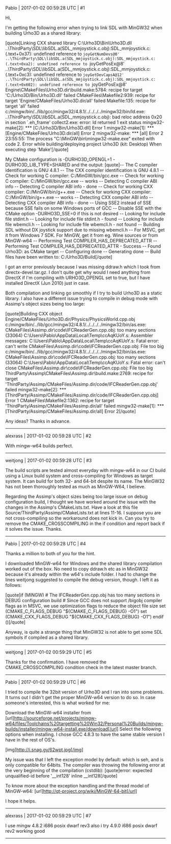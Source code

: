 Pablo | 2017-01-02 00:59:28 UTC | #1

Hi,

I'm getting the following error when trying to link SDL with MinGW32 when building Urho3D as a shared library:

[quote]Linking CXX shared library C:\Urho3D\Bin\Urho3D.dll
..\ThirdParty\SDL\libSDL.a(SDL_mmjoystick.c.obj):SDL_mmjoystick.c:(.text+0x37): undefined reference to `joyGetNumDevs@0'
..\ThirdParty\SDL\libSDL.a(SDL_mmjoystick.c.obj):SDL_mmjoystick.c:(.text+0xa2): undefined reference to `joyGetPosEx@8'
..\ThirdParty\SDL\libSDL.a(SDL_mmjoystick.c.obj):SDL_mmjoystick.c:(.text+0xc3): undefined reference to `joyGetDevCapsA@12'
..\ThirdParty\SDL\libSDL.a(SDL_mmjoystick.c.obj):SDL_mmjoystick.c:(.text+0x602): undefined reference to `joyGetPosEx@8'
Engine\CMakeFiles\Urho3D.dir\build.make:5784: recipe for target 'C:/Urho3D/Bin/Urho3D.dll' failed
CMakeFiles\Makefile2:939: recipe for target 'Engine/CMakeFiles/Urho3D.dir/all' failed
Makefile:135: recipe for target 'all' failed
c:/mingw/bin/../lib/gcc/mingw32/4.8.1/../../../../mingw32/bin/ld.exe: ..\ThirdParty\SDL\libSDL.a(SDL_mmjoystick.c.obj): bad reloc address 0x20 in section `.eh_frame'
collect2.exe: error: ld returned 1 exit status
mingw32-make[2]: *** [C:/Urho3D/Bin/Urho3D.dll] Error 1
mingw32-make[1]: *** [Engine/CMakeFiles/Urho3D.dir/all] Error 2
mingw32-make: *** [all] Error 2
23:55:55: The process "C:\MinGW\bin\mingw32-make.exe" exited with code 2.
Error while building/deploying project Urho3D (kit: Desktop)
When executing step 'Make'[/quote]

My CMake configuration is -DURHO3D_OPENGL=1 -DURHO3D_LIB_TYPE=SHARED and the output:
[quote]-- The C compiler identification is GNU 4.8.1
-- The CXX compiler identification is GNU 4.8.1
-- Check for working C compiler: C:/MinGW/bin/gcc.exe
-- Check for working C compiler: C:/MinGW/bin/gcc.exe -- works
-- Detecting C compiler ABI info
-- Detecting C compiler ABI info - done
-- Check for working CXX compiler: C:/MinGW/bin/g++.exe
-- Check for working CXX compiler: C:/MinGW/bin/g++.exe -- works
-- Detecting CXX compiler ABI info
-- Detecting CXX compiler ABI info - done
-- Using SSE2 instead of SSE because SSE fails on some Windows ports of GCC
-- Disable SSE with the CMake option -DURHO3D_SSE=0 if this is not desired
-- Looking for include file stdint.h
-- Looking for include file stdint.h - found
-- Looking for include file wbemcli.h
-- Looking for include file wbemcli.h - not found
-- Building SDL without DX joystick support due to missing wbemcli.h
-- For MSVC, get it from Windows 7 SDK. For MinGW, get it from eg. Wine sources or from MinGW-w64
-- Performing Test COMPILER_HAS_DEPRECATED_ATTR
-- Performing Test COMPILER_HAS_DEPRECATED_ATTR - Success
-- Found Urho3D: as CMake target
-- Configuring done
-- Generating done
-- Build files have been written to: C:/Urho3D/Build[/quote]

I got an error previously because I was missing ddraw.h which I took from directx-devel.tar.gz. I don't quite get why would I need anything from DirectX if I'm compiling with URHO3D_OPENGL set to true, but I have installed DirectX (Jun 2010) just in case.

Both compilation and linking go smoothly if I try to build Urho3D as a static library. I also have a different issue trying to compile in debug mode with Assimp's object sizes being too large:

[quote]Building CXX object Engine/CMakeFiles/Urho3D.dir/Physics/PhysicsWorld.cpp.obj
c:/mingw/bin/../lib/gcc/mingw32/4.8.1/../../../../mingw32/bin/as.exe: CMakeFiles\Assimp.dir\code\IFCReaderGen.cpp.obj: too many sections (33064)
C:\Users\Pablo\AppData\Local\Temp\ccAqKUoY.s: Assembler messages:
C:\Users\Pablo\AppData\Local\Temp\ccAqKUoY.s: Fatal error: can't write CMakeFiles\Assimp.dir\code\IFCReaderGen.cpp.obj: File too big
c:/mingw/bin/../lib/gcc/mingw32/4.8.1/../../../../mingw32/bin/as.exe: CMakeFiles\Assimp.dir\code\IFCReaderGen.cpp.obj: too many sections (33064)
C:\Users\Pablo\AppData\Local\Temp\ccAqKUoY.s: Fatal error: can't close CMakeFiles\Assimp.dir\code\IFCReaderGen.cpp.obj: File too big
ThirdParty\Assimp\CMakeFiles\Assimp.dir\build.make:2769: recipe for target 'ThirdParty/Assimp/CMakeFiles/Assimp.dir/code/IFCReaderGen.cpp.obj' failed
mingw32-make[2]: *** [ThirdParty/Assimp/CMakeFiles/Assimp.dir/code/IFCReaderGen.cpp.obj] Error 1
CMakeFiles\Makefile2:1362: recipe for target 'ThirdParty/Assimp/CMakeFiles/Assimp.dir/all' failed
mingw32-make[1]: *** [ThirdParty/Assimp/CMakeFiles/Assimp.dir/all] Error 2[/quote]

Any ideas? Thanks in advance.

-------------------------

alexrass | 2017-01-02 00:59:28 UTC | #2

With mingw-w64 builds perfect.

-------------------------

weitjong | 2017-01-02 00:59:28 UTC | #3

The build scripts are tested almost everyday with mingw-w64 in our CI build using a Linux build system and cross-compiling for Windows as target system. It can build for both 32- and 64-bit despite its name. The MinGW32 has not been thoroughly tested as much as MinGW-W64, I believe.

Regarding the Assimp's object sizes being too large issue on debug configuration build, I thought we have worked around the issue with the changes in the Assimp's CMakeLists.txt. Have a look at this file Source/ThirdParty/Assimp/CMakeLists.txt at lines 11-16. I suppose you are not cross-compiling so the workaround does not kick in. Can you try to remove the CMAKE_CROSSCOMPILING in the if condition and report back if it solves the issue. Thanks.

-------------------------

Pablo | 2017-01-02 00:59:28 UTC | #4

Thanks a million to both of you for the hint.

I downloaded MinGW-w64 for Windows and the shared library compilation worked out of the box. No need to copy ddraw.h etc as in MinGW32 because it's already within the w64's include folder.
I had to change the lines weitjong suggested to compile the debug version, though. I left it as follows:

[quote]if (MINGW)
    # The IFCReaderGen.cpp.obj has too many sections in DEBUG configuration build
    # Since GCC does not support /bigobj compiler flags as in MSVC, we use optimization flags to reduce the object file size
    set (CMAKE_C_FLAGS_DEBUG "${CMAKE_C_FLAGS_DEBUG} -O1")
    set (CMAKE_CXX_FLAGS_DEBUG "${CMAKE_CXX_FLAGS_DEBUG} -O1")
endif ()[/quote]

Anyway, is quite a strange thing that MinGW32 is not able to get some SDL symbols if compiled as a shared library.

-------------------------

weitjong | 2017-01-02 00:59:29 UTC | #5

Thanks for the confirmation. I have removed the CMAKE_CROSSCOMPILING condition check in the latest master branch.

-------------------------

Pablo | 2017-01-02 00:59:29 UTC | #6

I tried to compile the 32bit version of Urho3D and I ran into some problems. It turns out I didn't get the proper MinGW-w64 version to do so.
In case someone's interested, this is what worked for me:

Download the MinGW-w64 installer from [url]http://sourceforge.net/projects/mingw-w64/files/Toolchains%20targetting%20Win32/Personal%20Builds/mingw-builds/installer/mingw-w64-install.exe/download[/url]
Select the following options when installing. I chose GCC 4.8.3 to have the same stable version I have in the rest of OS's.

[img]http://i.snag.gy/62wpt.jpg[/img]

My issue was that I left the exception model by default: which is seh, and is only compatible for 64bits. The compiler was throwing the following error at the very beginning of the compilation (cstdlib):
[quote]error: expected unqualified-id before '__int128' inline __int128[/quote]

To know more about the exception handling and the thread model of MinGW-w64: [url]http://qt-project.org/wiki/MinGW-64-bit[/url]

I hope it helps.

-------------------------

alexrass | 2017-01-02 00:59:29 UTC | #7

I use mingw 4.8.2 i686 posix dwarf rev3
also i try 4.9.0 i686 posix dwarf rev2
working good

-------------------------


